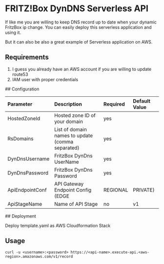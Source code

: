 # FRITZ!Box DynDNS Serverless API

If like me you are willing to keep DNS record up to date when your dynamic FritzBox ip change.
You can easily deploy this serverless application and using it.

But it can also be also a great example of Serverless application on AWS.

## Requirements

1. I guess you already have an AWS account if you are willing to update route53
2. IAM user with proper credentials

## Configuration

|Parameter      |Description                                        |Required|Default Value|
|:--------------|:--------------------------------------------------|:-------|:------------|
|HostedZoneId   |Hosted zone ID of your domain                      |yes     |             |
|RsDomains      |List of domain names to update (comma separated)   |yes     |             |
|DynDnsUsername |FritzBox DynDns UserName                           |yes     |             |
|DynDnsPassword |FritzBox DynDns Password                           |yes     |             |
|ApiEndpointConf|API Gateway Endpoint Config (EDGE|REGIONAL|PRIVATE)|no      |REGOINAL     |
|ApiStageName   |Name of API Stage                                  |no      |v1           |

## Deployment

Deploy template.yaml as AWS Cloudformation Stack

## Usage
```
curl -u <username>:<password> https://<api-name>.execute-api.<aws-region>.amazonaws.com/v1/record
```
